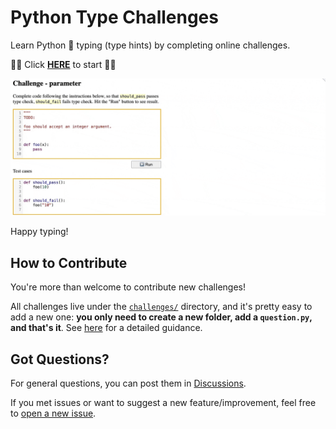# Python Type Challenges

Learn Python 🐍 typing (type hints) by completing online challenges.

🌟🌟 Click **[HERE](https://python-type-challenges.zeabur.app)** to start 🌟🌟

![](docs/images/usage.gif)

Happy typing!

## How to Contribute

You're more than welcome to contribute new challenges!

All challenges live under the [`challenges/`](https://github.com/laike9m/Python-Type-Challenges/tree/main/challenges) directory, and it's pretty easy to add a new one: **you only need to create a new folder, add a `question.py`, and that's it**. See [here](docs/Contribute.md) for a detailed guidance.

## Got Questions?

For general questions, you can post them in [Discussions](https://github.com/laike9m/Python-Type-Challenges/discussions).

If you met issues or want to suggest a new feature/improvement, feel free to [open a new issue](https://github.com/laike9m/Python-Type-Challenges/issues/new).
